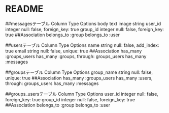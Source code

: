 # README

##messagesテーブル
Column Type Options
body text
image string
user_id integer null: false, foreign_key: true
group_id integer null: false, foreign_key: true
##Association
belongs_to :group
belongs_to :user

##usersテーブル
Column Type Options
name string null: false, add_index: true
email string null: false, unique: true
##Association
has_many :groups_users
has_many :groups, through: groups_users
has_many :messages

##groupsテーブル
Column Type Options
group_name string null: false, unique: true
##Association
has_many :groups_users
has_many :users, through: groups_users
has_many :messages

##groups_usersテーブル
Column Type Options
user_id integer null: false, foreign_key: true
group_id integer null: false, foreign_key: true
##Association
belongs_to :group
belongs_to :user
